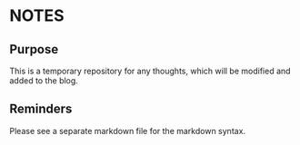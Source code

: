 # NOTES
## Purpose
This is a temporary repository for any thoughts, which will be modified and added to the blog.

## Reminders
Please see a separate markdown file for the markdown syntax.
